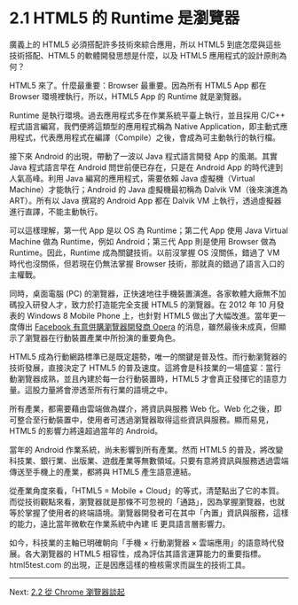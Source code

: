 # 2.1 HTML5 的 Runtime 是瀏覽器

廣義上的 HTML5 必須搭配許多技術來綜合應用，所以 HTML5 到底怎麼與這些技術搭配、HTML5 的軟體開發思想是什麼，以及 HTML5 應用程式的設計原則為何？

HTML5 來了。什麼最重要：Browser 最重要。因為所有 HTML5 App 都在 Browser 環境裡執行，所以，HTML5 App 的 Runtime 就是瀏覽器。

Runtime 是執行環境。過去應用程式多在作業系統平臺上執行，並且採用 C/C++ 程式語言編寫，我們便將這類型的應用程式稱為 Native Application，即主動式應用程式，代表應用程式在編譯（Compile）之後，會成為可主動執行的執行檔。

接下來 Android 的出現，帶動了一波以 Java 程式語言開發 App 的風潮。其實 Java 程式語言早在 Android 問世前便已存在，只是在 Android App 的時代達到人氣高峰。利用 Java 編寫的應用程式，需要依賴 Java 虛擬機（Virtual Machine）才能執行；Android 的 Java 虛擬機最初稱為 Dalvik VM（後來演進為 ART）。所有以 Java 撰寫的 Android App 都在 Dalvik VM 上執行，透過虛擬器進行直譯，不能主動執行。

可以這樣理解，第一代 App 是以 OS 為 Runtime；第二代 App 使用 Java Virtual Machine 做為 Runtime，例如 Android；第三代 App 則是使用 Browser 做為 Runtime。因此，Runtime 成為關鍵技術。以前沒掌握 OS 沒關係，錯過了 VM 時代也沒關係，但若現在仍無法掌握 Browser 技術，那就真的錯過了語言入口的主權戰。

同時，桌面電腦 (PC) 的瀏覽器，正快速地往手機裝置演進。各家軟體大廠無不加碼投入研發人才，致力於打造能完全支援 HTML5 的瀏覽器。在 2012 年 10 月發表的 Windows 8 Mobile Phone 上，也針對 HTML5 做出了大幅改進。當年更一度傳出 [Facebook 有意併購瀏覽器開發商 Opera][1] 的消息，雖然最後未成真，但顯示了瀏覽器在行動裝置產業中所扮演的重要角色。

[1]: http://www.techbang.com/posts/9559-facebook-to-buy-opera-browser "Facebook 要買下 Opera 瀏覽器，為自家瀏覽器預做準備？"

HTML5 成為行動網路標準已是既定趨勢，唯一的關鍵是普及性。而行動瀏覽器的技術發展，直接決定了 HTML5 的普及速度。這將會是科技業的一場盛宴：當行動瀏覽器成熟，並且內建於每一台行動裝置時，HTML5 才會真正發揮它的語意力量。這股力量將會滲透至所有行業的語境之中。

所有產業，都需要藉由雲端做為媒介，將資訊與服務 Web 化。Web 化之後，即可整合至行動裝置中，使用者可透過瀏覽器取得這些資訊與服務。顯而易見，HTML5 的影響力將遠超過當年的 Android。

當年的 Android 作業系統，尚未影響到所有產業。然而 HTML5 的普及，將改變科技業、銀行業、出版業、遊戲產業等無數領域。只要有意將資訊與服務透過雲端傳送至手機上的產業，都將與 HTML5 產生語意連結。

從產業角度來看，「HTML5 = Mobile + Cloud」的等式，清楚點出了它的本質。而從技術觀點來看，瀏覽器就是那條不可忽視的「通路」，因為掌握瀏覽器，也就等於掌握了使用者的終端語境。瀏覽器開發者可在其中「內置」資訊與服務，這樣的能力，遠比當年微軟在作業系統中內建 IE 更具語言層影響力。

如今，科技業的主軸已明確朝向「手機 × 行動瀏覽器 × 雲端應用」的語意時代發展。各大瀏覽器的 HTML5 相容性，成為評估其語言運算能力的重要指標。html5test.com 的出現，正是因應這樣的檢核需求而誕生的技術工具。

[1]: http://html5test.com/results/desktop.html

---

Next: [2.2 從 Chrome 瀏覽器談起](2-chrome.md)

